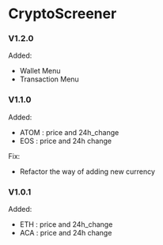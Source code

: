 # CryptoScreener

<h3>V1.2.0</h3>

Added:
  + Wallet Menu
  + Transaction Menu  

<h3>V1.1.0</h3>

Added:
  + ATOM : price and 24h_change
  + EOS : price and 24h change

Fix:
  + Refactor the way of adding new currency

<h3>V1.0.1</h3>

Added:
  + ETH : price and 24h_change
  + ACA : price and 24h change

